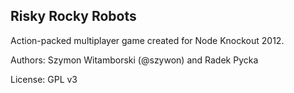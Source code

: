 Risky Rocky Robots
------------------

Action-packed multiplayer game created for Node Knockout 2012.

Authors: Szymon Witamborski (@szywon) and Radek Pycka

License: GPL v3